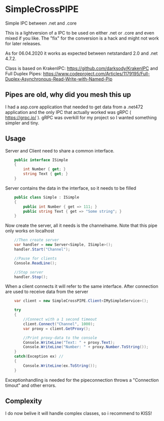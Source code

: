 # SimpleCrossPIPE
Simple IPC between .net and .core

This is a lightversion of a IPC to be used on either .net or .core and even mixed if you like.
The "fix" for the conversion is a hack and might not work for later releases.

As for 06.04.2020 it works as expected between netstandard 2.0 and .net 4.7.2.

Class is based on KrakenIPC: https://github.com/darksody/KrakenIPC and Full Duplex Pipes: https://www.codeproject.com/Articles/1179195/Full-Duplex-Asynchronous-Read-Write-with-Named-Pip


## Pipes are old, why did you mesh this up
I had a asp.core application that needed to get data from a .net472 application and the only IPC that actually worked was gRPC ( https://grpc.io/ ).
gRPC was overkill for my project so I wanted something simpler and tiny.

## Usage
Server and Client need to share a common interface.
```c#
    public interface ISimple
    {
        int Number { get; }
        string Text { get; }
    }
```

Server contains the data in the interface, so it needs to be filled
```c#
    public class Simple : ISimple
    {
        public int Number { get => 111; }
        public string Text { get => "Some string"; }
    }
```

Now create the server, all it needs is the channelname.
Note that this pipe only works on localhost

```c#
    //Then create server
    var handler = new Server<Simple, ISimple>();
    handler.Start("Channel");

    //Pause for clients
    Console.ReadLine();

    //Stop server
    handler.Stop();
```

When a client connects it will refer to the same interface.
After connection are used to receive data from the server

```c#
    var client = new SimpleCrossPIPE.Client<IMySimpleService>();

    try
    {
        //Connect with a 1 second timeout
        client.Connect("Channel", 1000);
        var proxy = client.GetProxy();

        //Print proxy-data to the console
        Console.WriteLine("Text: " + proxy.Text);
        Console.WriteLine("Number: " + proxy.Number.ToString());
    }
    catch(Exception ex) //
    {
        Console.WriteLine(ex.ToString());
    }
```
Exceptionhandling is needed for the pipeconnection throws a "Connection timout" and other errors.

## Complexity
I do now belive it will handle complex classes, so i recommend to KISS!
